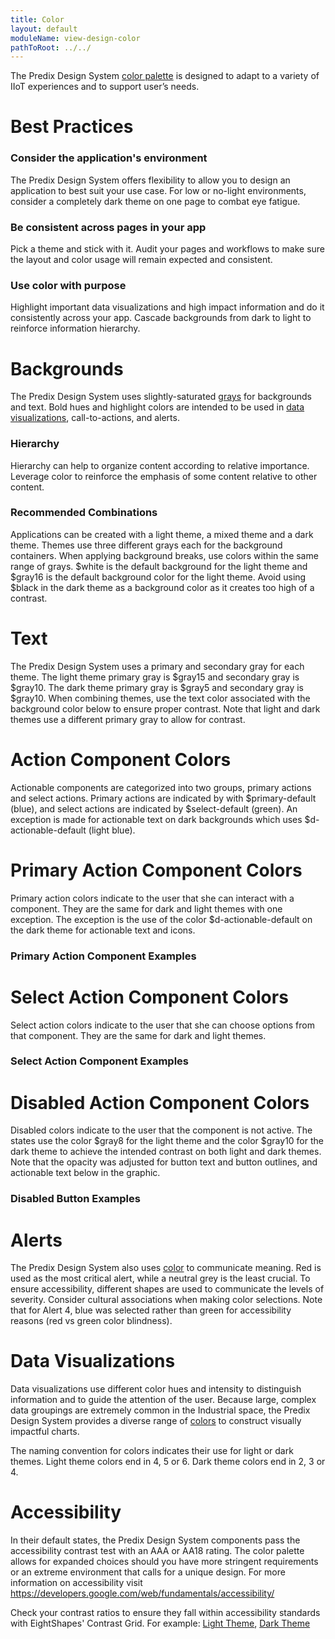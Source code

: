 ```yaml
---
title: Color
layout: default
moduleName: view-design-color
pathToRoot: ../../
---
```



The Predix Design System [color palette](#/css/visual/px-colors-design) is designed to adapt to a variety of IIoT experiences and to support user’s needs.

# Best Practices
### Consider the application's environment
The Predix Design System offers flexibility to allow you to design an application to best suit your use case. For low or no-light environments, consider a completely dark theme on one page to combat eye fatigue.



### Be consistent across pages in your app
Pick a theme and stick with it. Audit your pages and workflows to make sure the layout and color usage will remain expected and consistent.


### Use color with purpose
Highlight important data visualizations and high impact information and do it consistently across your app. Cascade backgrounds from dark to light to reinforce information hierarchy.


# Backgrounds
The Predix Design System uses slightly-saturated [grays](#/css/visual/px-colors-design) for backgrounds and text. Bold hues and highlight colors are intended to be used in [data visualizations](#/css/visual/px-colors-design), call-to-actions, and alerts.

<div class="layout">
  <catalog-picture
    class="layout__item picture-side-by-side"
    img-src="../../img/guidelines/design/color/color_2-1_usage_do"
    img-alt="Background color correct"
    title="Do"
    caption="Use the identified grays from the Predix palette for material breaks.">
  </catalog-picture>
  <catalog-picture
    class="layout__item picture-side-by-side"
    img-src="../../img/guidelines/design/color/color_2-2_usage_dont"
    img-alt="Background color incorrect"
    title="Don't"
    caption="Don't use data visualization or alert colors as backgrounds.">
  </catalog-picture>
</div>

### Hierarchy
Hierarchy can help to organize content according to relative importance. Leverage color to reinforce the emphasis of some content relative to other content.

<div class="layout">
  <catalog-picture
    class="layout__item picture-side-by-side"
    img-src="../../img/guidelines/design/color/color_3-1_cascade_do"
    img-alt="Hierarchy correct"
    title="Do"
    caption="Cascade color to indicate an information hierarchy, use minimal dramatic breaks.">
  </catalog-picture>
  <catalog-picture
    class="layout__item picture-side-by-side"
    img-src="../../img/guidelines/design/color/color_3-2_cascade_dont"
    img-alt="Hierarchy incorrect"
    title="Don't"
    caption="Avoid using excessive color banding to separate information.">
  </catalog-picture>
</div>

### Recommended Combinations
Applications can be created with a light theme, a mixed theme and a dark theme. Themes use three different grays each for the background containers. When applying background breaks, use colors within the same range of grays. $white is the default background for the light theme and $gray16 is the default background color for the light theme. Avoid using $black in the dark theme as a background color as it creates too high of a contrast.

<catalog-picture img-src="../../img/guidelines/design/color/color_4_pages_schematic" img-alt="Color page schematic" caption="Recommended combinations for the light theme, mixed theme, and dark theme."></catalog-picture>

# Text
The Predix Design System uses a primary and secondary gray for each theme. The light theme primary gray is $gray15 and secondary gray is $gray10. The dark theme primary gray is $gray5 and secondary gray is $gray10. When combining themes, use the text color associated with the background color below to ensure proper contrast. Note that light and dark themes use a different primary gray to allow for contrast.

<catalog-picture
    class="layout__item picture-side-by-side"
    img-src="../../img/guidelines/design/color/color_5-1_text_primary_light"
    img-alt="Text light color palette" caption="Light theme primary and secondary grays">
</catalog-picture>


<catalog-picture
    class="layout__item picture-side-by-side"
    img-src="../../img/guidelines/design/color/color_5-2_text_primary_dark"
    img-alt="Text dark color palette" caption="Dark theme primary and secondary grays">
</catalog-picture>


# Action Component Colors
Actionable components are categorized into two groups, primary actions and select actions. Primary actions are indicated by with $primary-default (blue), and select actions are indicated by $select-default (green). An exception is made for actionable text on dark backgrounds which uses $d-actionable-default (light blue).

<catalog-picture img-src="../../img/guidelines/design/color/color_6-1_action_components" img-alt="Action component colors"></catalog-picture>


# Primary Action Component Colors
Primary action colors indicate to the user that she can interact with a component. They are the same for dark and light themes with one exception. The exception is the use of the color $d-actionable-default on the dark theme for actionable text and icons.


<div class="layout">
  <catalog-picture
    class="layout__item picture-side-by-side"
    img-src="../../img/guidelines/design/color/color_7-1_primary_light"
    img-alt="Light theme primary action colors"
    title="Light theme primary action colors">
  </catalog-picture>
</div>

<div class="layout">
  <catalog-picture
    class="layout__item picture-side-by-side"
    img-src="../../img/guidelines/design/color/color_7-2_primary_dark"
    img-alt="Dark theme primary action colors"
    title="Dark theme primary action colors">
  </catalog-picture>
</div>

<div class="layout">
  <catalog-picture
    class="layout__item picture-side-by-side"
    img-src="../../img/guidelines/design/color/color_7-5_actionable_dark"
    img-alt="Dark theme primary action colors for actionable text"
    title="EXCEPTION: Dark theme primary action colors for actionable text">
  </catalog-picture>
</div>

### Primary Action Component Examples
<catalog-picture img-src="../../img/guidelines/design/color/color_10-1_components_primary_default" img-alt="Primary actionable components" caption="Primary action buttons, toggles, sliders, range sliders, progress bars, spinners, and forms"></catalog-picture>

<catalog-picture img-src="../../img/guidelines/design/color/color_10-2_components_primary_actionable" img-alt="Primary actionable components" caption="EXCEPTION: For dark backgrounds use $d-actionable-default for actionable text, actionable icons, tertiary buttons, and bare dropdowns"></catalog-picture>



# Select Action Component Colors
Select action colors indicate to the user that she can choose options from that component. They are the same for dark and light themes.

<div class="layout">
  <catalog-picture
    class="layout__item picture-side-by-side"
    img-src="../../img/guidelines/design/color/color_7-3_select_light"
    img-alt="Light theme select action colors"
    title="Light theme select action colors">
  </catalog-picture>
  </div>

  <div class="layout">
    <catalog-picture
    class="layout__item picture-side-by-side"
    img-src="../../img/guidelines/design/color/color_7-4_select_dark"
    img-alt="Dark theme select action colors"
    title="Dark theme select action colors">
  </catalog-picture>
</div>



### Select Action Component Examples
<catalog-picture img-src="../../img/guidelines/design/color/color_10-3_components_select_default" img-alt="Selectable action components" caption="Select components: Breadcrumb dropdowns, dropdowns, date pickers, navigation, and tabs"></catalog-picture>



# Disabled Action Component Colors
Disabled colors indicate to the user that the component is not active. The states use the color $gray8 for the light theme and the color $gray10 for the dark theme to achieve the intended contrast on both light and dark themes. Note that the opacity was adjusted for button text and button outlines, and actionable text below in the graphic.


<div class="layout">
  <catalog-picture
    class="layout__item picture-side-by-side"
    img-src="../../img/guidelines/design/color/color_8-2_disabled_gray_light"
    img-alt="Light theme disabled colors"
    title="Light theme disabled colors">
  </catalog-picture>
</div>

<div class="layout">
  <catalog-picture
    class="layout__item picture-side-by-side"
    img-src="../../img/guidelines/design/color/color_8-3_disabled_gray_dark"
    img-alt="Dark theme disabled colors"
    title="Dark theme disabled colors">
  </catalog-picture>
</div>


### Disabled Button Examples
<catalog-picture img-src="../../img/guidelines/design/color/color_8-4_disabled_examples" img-alt="Disabled examples" caption="Example disabled button on light and dark themes"></catalog-picture>



# Alerts
The Predix Design System also uses [color](#/css/visual/px-colors-design) to communicate meaning. Red is used as the most critical alert, while a neutral grey is the least crucial. To ensure accessibility, different shapes are used to communicate the levels of severity. Consider cultural associations when making color selections. Note that for Alert 4, blue was selected rather than green for accessibility reasons (red vs green color blindness).

<catalog-picture img-src="../../img/guidelines/design/color/color_12_alert_symbols" img-alt="Color alert symbols" caption="Alerts have five stages of severity that are designated by both color and shape."></catalog-picture>



# Data Visualizations
Data visualizations use different color hues and intensity to distinguish information and to guide the attention of the user. Because large, complex data groupings are extremely common in the Industrial space, the Predix Design System provides a diverse range of [colors](#/css/visual/px-colors-design) to construct visually impactful charts.

The naming convention for colors indicates their use for light or dark themes. Light theme colors end in 4, 5 or 6. Dark theme colors end in 2, 3 or 4.


<catalog-picture img-src="../../img/guidelines/design/color/color_11_dataviz_highlight" img-alt="Color data visualizations" caption="Use color with purpose to highlight the focal point of the data visualization."></catalog-picture>


# Accessibility
In their default states, the Predix Design System components pass the accessibility contrast test with an AAA or AA18 rating. The color palette allows for expanded choices should you have more stringent requirements or an extreme environment that calls for a unique design. For more information on accessibility visit https://developers.google.com/web/fundamentals/accessibility/

Check your contrast ratios to ensure they fall within accessibility standards with EightShapes' Contrast Grid. For example: [Light Theme](http://contrast-grid.eightshapes.com/?background-colors=FFFFFF%2C%20%24white%0D%0A%23EBEFF2%2C%20gray1%0D%0A%23E2E8ED%2C%20gray2&foreground-colors=%23677E8C%2C%20%24gray10%0D%0A%232C404C%2C%20%24gray15&es-color-form__tile-size=compact), [Dark Theme](http://contrast-grid.eightshapes.com/?background-colors=%2323343F%2C%20gray16%0D%0A%231B2A33%2C%20gray17%0D%0A%23121F26%2C%20gray18&foreground-colors=%23B6C3CC%2C%20gray5%0D%0A%23677E8C%2C%20gray10&es-color-form__tile-size=compact)

<div class="layout">
  <catalog-picture
    class="layout__item picture-side-by-side"
    img-src="../../img/guidelines/design/color/color_13-1_text_contrast_do"
    img-alt="Sufficient contrast"
    title="Do"
    caption="Sufficient contrast">
  </catalog-picture>
  <catalog-picture
    class="layout__item picture-side-by-side"
    img-src="../../img/guidelines/design/color/color_13-2_text_contrast_dont"
    img-alt="Insufficient contrast"
    title="Don't"
    caption="Insufficient contrast">
  </catalog-picture>
</div>
